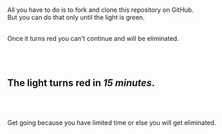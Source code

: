 <br/>
<br/>
All you have to do is to fork and clone this repository on GitHub.<br/>
But you can do that only until the light is green.<br/>
<br/>

Once it turns red you can't continue and will be eliminated.<br/>
<br/>
<br/>
<br/>
## The light turns red in ***15 minutes***.
<br/>
<br/>
<br/>
Get going because you have limited time or else you will get eliminated.
